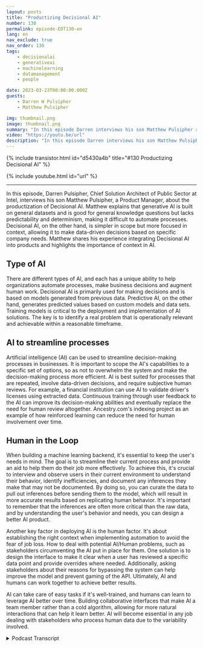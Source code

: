 ```yaml
---
layout: posts
title: "Productizing Decisional AI"
number: 130
permalink: episode-EDT130-en
lang: en
nav_exclude: true
nav_order: 130
tags:
    - decisionalai
    - generativeai
    - machinelearning
    - datamanagement
    - people

date: 2023-03-23T00:00:00.000Z
guests:
    - Darren W Pulsipher
    - Matthew Pulsipher

img: thumbnail.png
image: thumbnail.png
summary: "In this episode Darren interviews his son Matthew Pulsipher about productizing decisional AI. Matthew has recently modernized and product development pipeline to include decisional AI in his product development."
video: "https://youtu.be/url"
description: "In this episode Darren interviews his son Matthew Pulsipher about productizing decisional AI. Matthew has recently modernized and product development pipeline to include decisional AI in his product development."
---
```


<div>
{% include transistor.html id="d5430a4b" title="#130 Productizing Decisional AI" %}

{% include youtube.html id="url" %}
</div>

---

In this episode, Darren Pulsipher, Chief Solution Architect of Public Sector at Intel, interviews his son Matthew Pulsipher, a Product Manager, about the productization of Decisional AI. Matthew explains that generative AI is built on general datasets and is good for general knowledge questions but lacks predictability and determinism, making it difficult to automate processes. Decisional AI, on the other hand, is simpler in scope but more focused in context, allowing it to make data-driven decisions based on specific company needs. Matthew shares his experience integrating Decisional AI into products and highlights the importance of context in AI.

## Type of AI

There are different types of AI, and each has a unique ability to help organizations automate processes, make business decisions and augment human work. Decisional AI is primarily used for making decisions and is based on models generated from previous data. Predictive AI, on the other hand, generates predicted values based on custom models and data sets. Training models is critical to the deployment and implementation of AI solutions. The key is to identify a real problem that is operationally relevant and achievable within a reasonable timeframe.

## AI to streamline processes

Artificial intelligence (AI) can be used to streamline decision-making processes in businesses. It is important to scope the AI's capabilities to a specific set of options, so as not to overwhelm the system and make the decision-making process more efficient. AI is best suited for processes that are repeated, involve data-driven decisions, and require subjective human reviews. For example, a financial institution can use AI to validate driver's licenses using extracted data. Continuous training through user feedback to the AI can improve its decision-making abilities and eventually replace the need for human review altogether. Ancestry.com's indexing project as an example of how reinforced learning can reduce the need for human involvement over time.

## Human in the Loop

When building a machine learning backend, it's essential to keep the user's needs in mind. The goal is to streamline their current process and provide an aid to help them do their job more effectively. To achieve this, it's crucial to interview and observe users in their current environment to understand their behavior, identify inefficiencies, and document any inferences they make that may not be documented. By doing so, you can curate the data to pull out inferences before sending them to the model, which will result in more accurate results based on replicating human behavior. It's important to remember that the inferences are often more critical than the raw data, and by understanding the user's behavior and needs, you can design a better AI product.

Another key factor in deploying AI is the human factor. It's about establishing the right context when implementing automation to avoid the fear of job loss. How to deal with potential AI/Human problems, such as stakeholders circumventing the AI put in place for them. One solution is to design the interface to make it clear when a user has reviewed a specific data point and provide overrides where needed. Additionally, asking stakeholders about their reasons for bypassing the system can help improve the model and prevent gaming of the API. Ultimately, AI and humans can work together to achieve better results.

AI can take care of easy tasks if it's well-trained, and humans can learn to leverage AI better over time. Building collaborative interfaces that make AI a team member rather than a cold algorithm, allowing for more natural interactions that can help it learn better. AI will become essential in any job dealing with stakeholders who process human data due to the variability involved. 



<details>
<summary> Podcast Transcript </summary>

<p></p>

</details>
